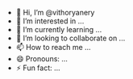 - 👋 Hi, I’m @vithoryanery
- 👀 I’m interested in ...
- 🌱 I’m currently learning ...
- 💞️ I’m looking to collaborate on ...
- 📫 How to reach me ...
- 😄 Pronouns: ...
- ⚡ Fun fact: ...

<!---
vithoryanery/vithoryanery is a ✨ special ✨ repository because its `README.md` (this file) appears on your GitHub profile.
You can click the Preview link to take a look at your changes.
--->
